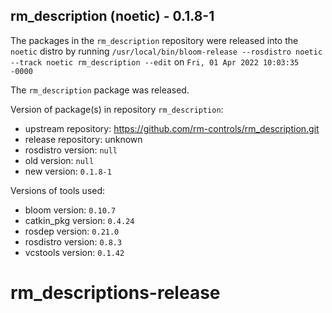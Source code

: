 ## rm_description (noetic) - 0.1.8-1

The packages in the `rm_description` repository were released into the `noetic` distro by running `/usr/local/bin/bloom-release --rosdistro noetic --track noetic rm_description --edit` on `Fri, 01 Apr 2022 10:03:35 -0000`

The `rm_description` package was released.

Version of package(s) in repository `rm_description`:

- upstream repository: https://github.com/rm-controls/rm_description.git
- release repository: unknown
- rosdistro version: `null`
- old version: `null`
- new version: `0.1.8-1`

Versions of tools used:

- bloom version: `0.10.7`
- catkin_pkg version: `0.4.24`
- rosdep version: `0.21.0`
- rosdistro version: `0.8.3`
- vcstools version: `0.1.42`


# rm_descriptions-release